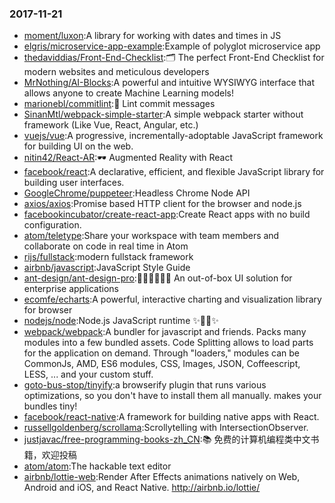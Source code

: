 ### 2017-11-21 
* [moment/luxon](https://github.com//moment/luxon):A library for working with dates and times in JS 
* [elgris/microservice-app-example](https://github.com//elgris/microservice-app-example):Example of polyglot microservice app 
* [thedaviddias/Front-End-Checklist](https://github.com//thedaviddias/Front-End-Checklist):🗂 The perfect Front-End Checklist for modern websites and meticulous developers 
* [MrNothing/AI-Blocks](https://github.com//MrNothing/AI-Blocks):A powerful and intuitive WYSIWYG interface that allows anyone to create Machine Learning models! 
* [marionebl/commitlint](https://github.com//marionebl/commitlint):📓 Lint commit messages 
* [SinanMtl/webpack-simple-starter](https://github.com//SinanMtl/webpack-simple-starter):A simple webpack starter without framework (Like Vue, React, Angular, etc.) 
* [vuejs/vue](https://github.com//vuejs/vue):A progressive, incrementally-adoptable JavaScript framework for building UI on the web. 
* [nitin42/React-AR](https://github.com//nitin42/React-AR):🕶️ Augmented Reality with React 
* [facebook/react](https://github.com//facebook/react):A declarative, efficient, and flexible JavaScript library for building user interfaces. 
* [GoogleChrome/puppeteer](https://github.com//GoogleChrome/puppeteer):Headless Chrome Node API 
* [axios/axios](https://github.com//axios/axios):Promise based HTTP client for the browser and node.js 
* [facebookincubator/create-react-app](https://github.com//facebookincubator/create-react-app):Create React apps with no build configuration. 
* [atom/teletype](https://github.com//atom/teletype):Share your workspace with team members and collaborate on code in real time in Atom 
* [rijs/fullstack](https://github.com//rijs/fullstack):modern fullstack framework 
* [airbnb/javascript](https://github.com//airbnb/javascript):JavaScript Style Guide 
* [ant-design/ant-design-pro](https://github.com//ant-design/ant-design-pro):👨🏻‍💻👩🏻‍💻 An out-of-box UI solution for enterprise applications 
* [ecomfe/echarts](https://github.com//ecomfe/echarts):A powerful, interactive charting and visualization library for browser 
* [nodejs/node](https://github.com//nodejs/node):Node.js JavaScript runtime ✨🐢🚀✨ 
* [webpack/webpack](https://github.com//webpack/webpack):A bundler for javascript and friends. Packs many modules into a few bundled assets. Code Splitting allows to load parts for the application on demand. Through "loaders," modules can be CommonJs, AMD, ES6 modules, CSS, Images, JSON, Coffeescript, LESS, ... and your custom stuff. 
* [goto-bus-stop/tinyify](https://github.com//goto-bus-stop/tinyify):a browserify plugin that runs various optimizations, so you don't have to install them all manually. makes your bundles tiny! 
* [facebook/react-native](https://github.com//facebook/react-native):A framework for building native apps with React. 
* [russellgoldenberg/scrollama](https://github.com//russellgoldenberg/scrollama):Scrollytelling with IntersectionObserver. 
* [justjavac/free-programming-books-zh_CN](https://github.com//justjavac/free-programming-books-zh_CN):📚 免费的计算机编程类中文书籍，欢迎投稿 
* [atom/atom](https://github.com//atom/atom):The hackable text editor 
* [airbnb/lottie-web](https://github.com//airbnb/lottie-web):Render After Effects animations natively on Web, Android and iOS, and React Native. http://airbnb.io/lottie/ 
